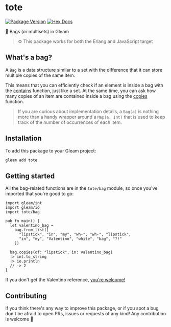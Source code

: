 # tote

[![Package Version](https://img.shields.io/hexpm/v/tote)](https://hex.pm/packages/tote)
[![Hex Docs](https://img.shields.io/badge/hex-docs-ffaff3)](https://hexdocs.pm/tote/)

👜 Bags (or multisets) in Gleam

> ⚙️ This package works for both the Erlang and JavaScript target

## What's a bag?

A `Bag` is a data structure similar to a set with the difference that it
can store multiple copies of the same item.

This means that you can efficiently check if an element is inside a bag with
the [contains](https://hexdocs.pm/tote/tote/bag.html#contains) function,
just like a set.
At the same time, you can ask how many copies of an item are contained inside a
bag using the [copies](https://hexdocs.pm/tote/tote/bag.html#copies) function.

> If you are curious about implementation details, a `Bag(a)` is nothing
> more than a handy wrapper around a `Map(a, Int)` that is used to keep
> track of the number of occurrences of each item.

## Installation

To add this package to your Gleam project:

```sh
gleam add tote
```

## Getting started

All the bag-related functions are in the `tote/bag` module, so once you've
imported that you're good to go:

```gleam
import gleam/int
import gleam/io
import tote/bag

pub fn main() {
  let valentino_bag =
    bag.from_list([
      "lipstick", "in", "my", "wh-", "wh-", "lipstick",
      "in", "my", "Valentino", "white", "bag", "?!"
    ])

  bag.copies(of: "lipstick", in: valentino_bag)
  |> int.to_string
  |> io.println
  // -> 2
}
```

If you don't get the Valentino reference,
[you're welcome!](https://www.youtube.com/watch?v=IzTlPjgJfTk)

## Contributing

If you think there's any way to improve this package, or if you spot a bug don't
be afraid to open PRs, issues or requests of any kind! Any contribution is
welcome 💜
